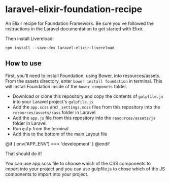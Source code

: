 # laravel-elixir-foundation-recipe
An Elixir recipe for Foundation Framework. Be sure you've followed the instructions in the Laravel documentation to get started with Elixir.

Then install Livereload:

`npm install --save-dev laravel-elixir-livereload`

## How to use

First, you'll need to install Foundation, using Bower, into resources/assets. From the assets directory, enter `bower install foundation` in terminal. This will install Foundation inside of the `bower_componets` folder.

* Download or clone this repository and copy the contents of `gulpfile.js` into your Laravel project's `gulpfile.js`
* Add the `app.scss` and `_settings.scss` files from this repository into the `resources/assets/sass` folder in Laravel
* Add the `app.js` file from this repository into the `resources/assets/js` folder in Laravel
* Run `gulp` from the terminal.
* Add this to the bottom of the main Layout file 

@if ( env('APP_ENV') === 'development' )
	<script type="text/javascript">
		document.write('<script src="//localhost:35729/livereload.js?snipver=1" type="text/javascript"><\/script>')
	</script> 
@endif

That should do it!

You can use app.scss file to choose which of the CSS components to import into your project and you can use gulpfile.js to chose which of the JS components to import into your project.
